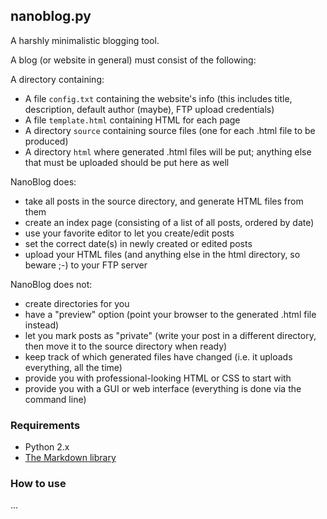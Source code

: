 ## nanoblog.py ##

A harshly minimalistic blogging tool.

A blog (or website in general) must consist of the following:

A directory containing:

* A file `config.txt` containing the website's info (this includes
  title, description, default author (maybe), FTP upload credentials)
* A file `template.html` containing HTML for each page
* A directory `source` containing source files (one for each .html file
  to be produced)
* A directory `html` where generated .html files will be put; anything
  else that must be uploaded should be put here as well

NanoBlog does:

* take all posts in the source directory, and generate HTML files from
  them
* create an index page (consisting of a list of all posts, ordered by
  date)
* use your favorite editor to let you create/edit posts
* set the correct date(s) in newly created or edited posts
* upload your HTML files (and anything else in the html directory, so
  beware ;-) to your FTP server

NanoBlog does not:

* create directories for you
* have a "preview" option (point your browser to the generated .html
  file instead)
* let you mark posts as "private" (write your post in a different
  directory, then move it to the source directory when ready)
* keep track of which generated files have changed (i.e. it uploads
  everything, all the time)
* provide you with professional-looking HTML or CSS to start with
* provide you with a GUI or web interface (everything is done via the
  command line)

### Requirements ###

* Python 2.x
* [The Markdown library](https://pypi.python.org/pypi/Markdown/)

### How to use ###

...


